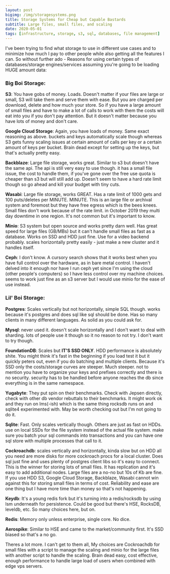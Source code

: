 ```yaml
---
layout: post
bigimg: /img/storagesystems.png
title: Storage Systems for Cheap but Capable Bastards
subtitle: Large files, small files, and scaling
date: 2020-05-01
tags: [infrastructure, storage, s3, sql, databases, file management]
---
```


I've been trying to find what storage to use in different use cases and to minimize how much I pay to other people while also getting all the features I can.  So without further ado - 
Reasons for using certain types of databases/storage engines/services assuming you're going to be loading HUGE amount data:

### Big Boi Storage:
**S3**: You have gobs of money.  Loads.  Doesn't matter if your files are large or small, S3 will take them and serve them with ease.  But you are charged per download, delete and how much your store.  So if you have a large amount of small files and have to make a lot of calls to work with them the costs will eat into you if you don't pay attention.  But it doesn't matter because you have lots of money and don't care.

**Google Cloud Storage**: Again, you have loads of money.  Same exact reasoning as above.  buckets and keys automatically scale though whereas S3 gets funny scaling issues at certain amount of calls per key or a certain amount of keys per bucket.  Brain dead except for setting up the keys, but that's actually pretty easy.

**Backblaze**:  Large file storage, works great.  Similar to s3 but doesn't have the same api.  The api is still very easy to use though. it has a small file issue, the cost to handle them, if you've gone over the free use quota is cheaper than s3 but will still add up.  Doesn't seem to have a hard rate limit though so go ahead and kill your budget with tiny cuts.

**Wasabi**: Large file storage, works GREAT.  Has a rate limit of 1000 gets and 100 puts/deletes per MINUTE.  MINUTE.  This is an large file or archival system and foremost but they have free egress which is the bees knees.  Small files don't work because of the rate limit.  in October 2019 they multi day downtime in one region.   It's not common but it's important to know.

**Minio**: S3 system but open source and works pretty darn well.  Has great speed for large files (GB/MBs) but it can't handle small files as fast as a database.  Works on SSD and HDD just fine.  Use for a video backend probably. scales horizontally pretty easily - just make a new cluster and it handles itself.

**Ceph**:  I don't know. A cursory search shows that it works best when you have full control over the hardware, as in bare metal control.  I haven't delved into it enough nor have I run ceph yet since I'm using the cloud (other people's computers) so I have less control over my machine choices. seems to work just fine as an s3 server but I would use minio for the ease of use instead.

### Lil' Boi Storage:

**Postgres**: Scales vertically but not horizontally, simple SQL though.  works because it's postgres and does sql like sql should be done.  Has so many clients in many different languages.  As solid as you could ask for.

**Mysql**: never used it. doesn't scale horizontally and I don't want to deal with sharding.  lots of people use it though so it no reason to not try.  I don't want to try though.

**FoundationDB**: Scales but **IT'S SSD ONLY**.  HDD performance is absolutely shite.  You might think it's fast in the beginning if you load test it but it quickly peters out, even if you do batching and multiple clients.  Because it's SSD only the costs/storage curves are steeper.  Much steeper.  not to mention you have to organize your keys and prefixes correctly and there is no security.  security has to be handled before anyone reaches the db since everything is in the same namespace.

**Yugabyte**:  They put spin on their benchmarks.  Check with Jepsen directly, check with other db vendor rebuttals to their benchmarks.  It might work ok and they run on lms(-ish) which is the same thing rocksdb runs on and sqlite4 experimented with.  May be worth checking out but I'm not going to do it.

**Sqlite**: Fast.  Only scales vertically though.  Others are just as fast on HDDs. use on local SSDs for the file system instead of the actual file system.  make sure you batch your sql commands into transactions and you can have one sql store with multiple processes that call to it.

**Cockroachdb**: scales vertically and horizontally, kinda slow but on HDD all you need are more disks for more cockroach procs for a local cluster.  Does sql just fine and uses plenty of postgres client libs so it's easy to connect.  This is the winner for storing lots of small files.  It has replication and it's easy to add additional nodes.  Large files are a no-no but 10s of Kb are fine.  If you use HDD S3, Google Cloud Storage, Backblaze, Wasabi cannot win against this for storing small files in terms of cost.  Reliability and ease are one thing but I have more time than money so that's not happening.

**Keydb**: It's a young redis fork but it's turning into a redis/rocksdb by using lsm underneath for persistence.  Could be good but there's HSE, RocksDB, leveldb, etc.  So many choices here, but on.

**Redis**: Memory only unless enterprise, single core.  No dice.

**Aerospike**: Similar to HSE and came to the market/community first.  It's SSD biased so that's a no go. 

Theres a lot more.  I can't get to them all, My choices are Cockroachdb for small files with a script to manage the scaling and minio for the large files with another script to handle the scaling. Brain dead easy, cost effective, enough performance to handle large load of users when combined with edge vps servers.

